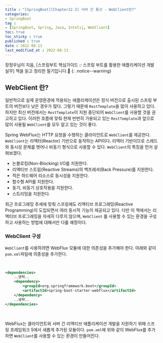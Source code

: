 ```yaml
---
title : "[SpringBoot][Chapter12.3] 서버 간 통신 - WebClient란?"
categories:
- SpringBoot
tag :
- [SpringBoot, Spring, Java, Intelij, WebClient]
toc: true
toc_sticky : true
published : true
date : 2022-08-13
last_modified_at : 2022-08-13
---
```






장정우님이 지음, [스프링부트 핵심가이드 :: 스프링 부트를 활용한 애플리케이션 개발 실무] 책을 읽고 정리한 필기입니다.📢
{: .notice--warning}





## WebClient 란?

일반적으로 실제 운영환경에 적용되는 애플리케이션은 정식 버전으로 출시된 스프링 부트의 버전보다 낮은 경우가 많다. 그렇기 때문에 `RestTemplate`을 많이 사용하고 있다. 하지만 최신 버전에서는 `RestTemplate`이 지원 중단되어 `WebClient`를 사용할 것을 권고하고 있다. 이러한 흐름에 맞춰 현재 빈번히 가용되고 있는 `RestTemplate`과 앞으로 많이 사용될 `WebClient`를 모두 알고 있는 것이 좋다.

Spring WebFlux는 HTTP 요청을 수행하는 클라이언트로 `WebClient`를 제공한다. `WebClient`는 리액터(Reactor) 기반으로 동작하는 API이다. 리액터 기반이므로 스레드와 동시성 문제를 벗어나 비동기 형식으로 사용할 수 있다. `WebClient`의 특징을 먼저 살펴보겠다.

- 논블로킹(Non-Blocking) I/O를 지원한다.
- 리액티브 스트림(Reactive Streams)의 백프레셔(Back Pressure)를 지원한다.
- 적은 하드웨어 리소스로 동시성을 지원한다.
- 함수형  API를 지원한다.
- 동기, 비동기 상호작용을 지원한다.
- 스트리밍을 지원한다.

최근 프로그래밍 추세에 맞춰 스프링에도 리액티브 프로그래밍(Reactive Programming)이 도입되면서 여러 동시적 기능이 제공되고 있다. 다만 이 책에서는 리액티브 프로그래밍을 자세히 다루지 않으며, `WebClient` 를 사용할 수 있는 환경을 구성하고 사용하는 방법에 대해서만 다룰 예정이다.



### WebClient 구성

`WebClient`를 사용하려면 WebFlux 모듈에 대한 의존성을 추가해야 한다. 아래와 같이 `pom.xml`파일에 의종성을 추가한다.

<br>

```xml
<dependencies>
    ..생략..
    <dependency>
        <groupId>org.springframework.boot</groupId>
        <artifactId>spring-boot-starter-webflux</artifactId>
    </dependency>
    ..생략..
</dependencies>
```

<br>

WebFlux는 클라이언트와 서버 간 리액티브 애플리케이션 개발을 지원하기 위해 스프링 프레임워크 5에서 새롭게 추가된 모듈이다. `pom.xml`에 위와 같이 WebFlux를 추가하면 `WebClient`를 사용할 수 있는 환경이 만들어진다.


